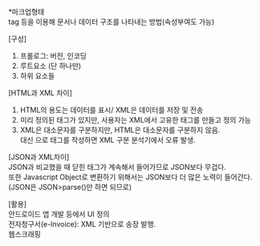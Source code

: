 *마크업형태 <br>
tag 등을 이용해 문서나 데이터 구조를 나타내는 방법(속성부여도 가능)<br>

[구성]<br>
1. 프롤로그: 버전, 인코딩<br>
2. 루트요소 (단 하나만)<br>
3. 하위 요소들<br>

[HTML과 XML 차이]<br>
1. HTML의 용도는 데이터를 표시/ XML은 데이터를 저장 및 전송<br>
2. 미리 정의된 태그가 있지만, 사용자는 XML에서 고유한 태그를 만들고 정의 가능<br>
3. XML은 대소문자를 구분하지만, HTML은 대소문자를 구분하지 않음.<br>
<book> 대신 <Book>으로 태그를 작성하면 XML 구분 분석기에서 오류 발생.<br>

[JSON과 XML차이]<br>
JSON과 비교했을 때 닫힌 태그가 계속해서 들어가므로 JSON보다 무겁다.<br>
또한 Javascript Object로 변환하기 위해서는 JSON보다 더 많은 노력이 들어간다.<br>
(JSON은 JSON>parse()만 하면 되므로)<br>

[활용]<br>
안드로이드 앱 개발 등에서 UI 정의<br>
전자청구서(e-Invoice): XML 기반으로 송장 발행.<br>
웹스크래핑<br>
